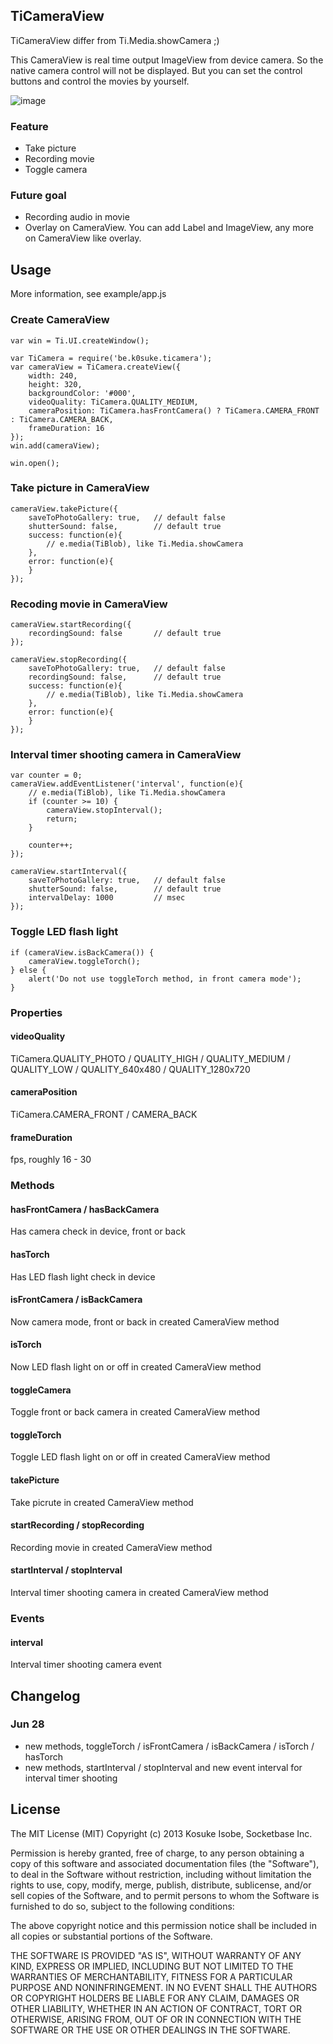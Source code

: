 ## TiCameraView
TiCameraView differ from Ti.Media.showCamera ;)

This CameraView is real time output ImageView from device camera. So the native camera control will not be displayed. But you can set the control buttons and control the movies by yourself.

![image](TiCameraView.png)

### Feature
* Take picture
* Recording movie
* Toggle camera

### Future goal
* Recording audio in movie
* Overlay on CameraView. You can add Label and ImageView, any more on CameraView like overlay.

## Usage
More information, see example/app.js

### Create CameraView
```
var win = Ti.UI.createWindow();

var TiCamera = require('be.k0suke.ticamera');
var cameraView = TiCamera.createView({
	width: 240,
	height: 320,
	backgroundColor: '#000',
	videoQuality: TiCamera.QUALITY_MEDIUM,
	cameraPosition: TiCamera.hasFrontCamera() ? TiCamera.CAMERA_FRONT : TiCamera.CAMERA_BACK,
	frameDuration: 16
});
win.add(cameraView);

win.open();
```

### Take picture in CameraView
```
cameraView.takePicture({
	saveToPhotoGallery: true,	// default false
	shutterSound: false,		// default true
	success: function(e){
		// e.media(TiBlob), like Ti.Media.showCamera
	},
	error: function(e){
	}
});
```

### Recoding movie in CameraView
```
cameraView.startRecording({
	recordingSound: false		// default true
});

cameraView.stopRecording({
	saveToPhotoGallery: true,	// default false
	recordingSound: false,		// default true
	success: function(e){
		// e.media(TiBlob), like Ti.Media.showCamera
	},
	error: function(e){
	}
});
```

### Interval timer shooting camera in CameraView
```
var counter = 0;
cameraView.addEventListener('interval', function(e){
	// e.media(TiBlob), like Ti.Media.showCamera
	if (counter >= 10) {
		cameraView.stopInterval();
		return;
	}

	counter++;
});

cameraView.startInterval({
	saveToPhotoGallery: true,	// default false
	shutterSound: false,		// default true
	intervalDelay: 1000			// msec
});
```

### Toggle LED flash light
```
if (cameraView.isBackCamera()) {
	cameraView.toggleTorch();
} else {
	alert('Do not use toggleTorch method, in front camera mode');
}
```

### Properties

#### videoQuality
TiCamera.QUALITY_PHOTO / QUALITY_HIGH / QUALITY_MEDIUM / QUALITY_LOW / QUALITY_640x480 / QUALITY_1280x720

#### cameraPosition
TiCamera.CAMERA_FRONT / CAMERA_BACK

#### frameDuration
fps, roughly 16 - 30

### Methods

#### hasFrontCamera / hasBackCamera
Has camera check in device, front or back

#### hasTorch
Has LED flash light check in device

#### isFrontCamera / isBackCamera
Now camera mode, front or back in created CameraView method

#### isTorch
Now LED flash light on or off in created CameraView method

#### toggleCamera
Toggle front or back camera in created CameraView method

#### toggleTorch
Toggle LED flash light on or off in created CameraView method

#### takePicture
Take picrute in created CameraView method

#### startRecording / stopRecording
Recording movie in created CameraView method

#### startInterval / stopInterval
Interval timer shooting camera in created CameraView method

### Events
#### interval
Interval timer shooting camera event

## Changelog
### Jun 28
* new methods, toggleTorch / isFrontCamera / isBackCamera / isTorch / hasTorch
* new methods, startInterval / stopInterval and new event interval for interval timer shooting

## License

The MIT License (MIT) Copyright (c) 2013 Kosuke Isobe, Socketbase Inc.

Permission is hereby granted, free of charge, to any person obtaining a copy of this software and associated documentation files (the "Software"), to deal in the Software without restriction, including without limitation the rights to use, copy, modify, merge, publish, distribute, sublicense, and/or sell copies of the Software, and to permit persons to whom the Software is furnished to do so, subject to the following conditions:

The above copyright notice and this permission notice shall be included in all copies or substantial portions of the Software.

THE SOFTWARE IS PROVIDED "AS IS", WITHOUT WARRANTY OF ANY KIND, EXPRESS OR IMPLIED, INCLUDING BUT NOT LIMITED TO THE WARRANTIES OF MERCHANTABILITY, FITNESS FOR A PARTICULAR PURPOSE AND NONINFRINGEMENT. IN NO EVENT SHALL THE AUTHORS OR COPYRIGHT HOLDERS BE LIABLE FOR ANY CLAIM, DAMAGES OR OTHER LIABILITY, WHETHER IN AN ACTION OF CONTRACT, TORT OR OTHERWISE, ARISING FROM, OUT OF OR IN CONNECTION WITH THE SOFTWARE OR THE USE OR OTHER DEALINGS IN THE SOFTWARE.